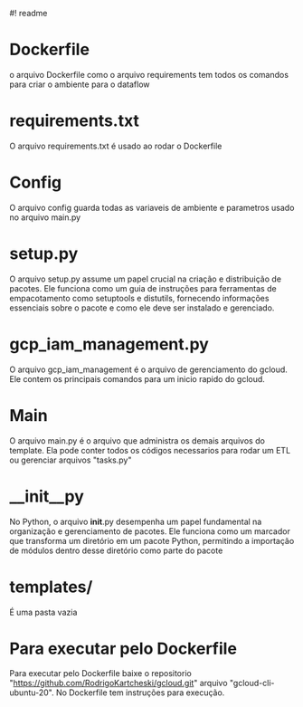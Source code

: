 #! readme

# Dockerfile
o arquivo Dockerfile como o arquivo requirements tem todos os comandos para criar o ambiente para o dataflow

# requirements.txt
O arquivo requirements.txt é usado ao rodar o Dockerfile

# Config
O arquivo config guarda todas as variaveis de ambiente e parametros usado no arquivo main.py

# setup.py
O arquivo setup.py assume um papel crucial na criação e distribuição de pacotes. Ele funciona como um guia de instruções para ferramentas de empacotamento como setuptools e distutils, fornecendo informações essenciais sobre o pacote e como ele deve ser instalado e gerenciado.

# gcp_iam_management.py
O arquivo gcp_iam_management é o arquivo de gerenciamento do gcloud. Ele contem os principais comandos para um inicio rapido do gcloud.

# Main
O arquivo main.py é o arquivo que administra os demais arquivos do template. Ela pode conter todos os códigos necessarios para rodar um ETL ou gerenciar arquivos "tasks.py"

# __init__py
No Python, o arquivo __init__.py desempenha um papel fundamental na organização e gerenciamento de pacotes. Ele funciona como um marcador que transforma um diretório em um pacote Python, permitindo a importação de módulos dentro desse diretório como parte do pacote

# templates/
É uma pasta vazia


# Para executar pelo Dockerfile
Para executar pelo Dockerfile baixe o repositorio "https://github.com/RodrigoKartcheski/gcloud.git" arquivo "gcloud-cli-ubuntu-20". No Dockerfile tem instruções para execução.
